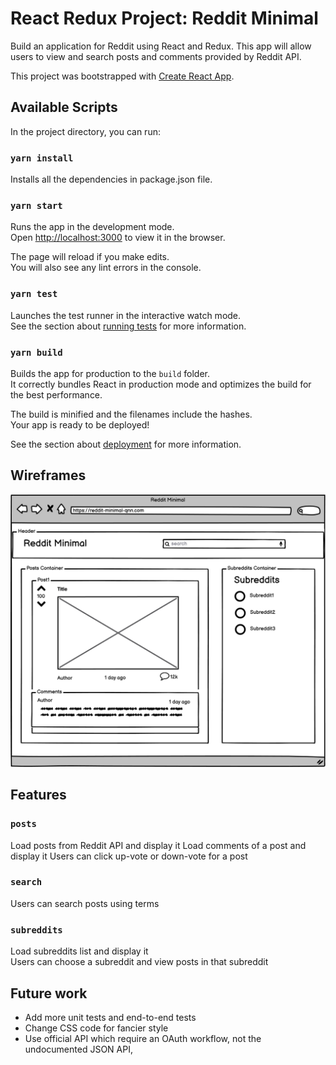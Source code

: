 # React Redux Project: Reddit Minimal

Build an application for Reddit using React and Redux. This app will allow users to view and search posts and comments provided by Reddit API.

This project was bootstrapped with [Create React App](https://github.com/facebook/create-react-app).

## Available Scripts

In the project directory, you can run:
### `yarn install`

Installs all the dependencies in package.json file.

### `yarn start`

Runs the app in the development mode.\
Open [http://localhost:3000](http://localhost:3000) to view it in the browser.

The page will reload if you make edits.\
You will also see any lint errors in the console.

### `yarn test`

Launches the test runner in the interactive watch mode.\
See the section about [running tests](https://facebook.github.io/create-react-app/docs/running-tests) for more information.

### `yarn build`

Builds the app for production to the `build` folder.\
It correctly bundles React in production mode and optimizes the build for the best performance.

The build is minified and the filenames include the hashes.\
Your app is ready to be deployed!

See the section about [deployment](https://facebook.github.io/create-react-app/docs/deployment) for more information.

## Wireframes

![Wireframe](./public/wireframe.png "Wireframe")

## Features

### `posts`
Load posts from Reddit API and display it 
Load comments of a post and display it 
Users can click up-vote or down-vote for a post 

### `search`
Users can search posts using terms 

### `subreddits`
Load subreddits list and display it  
Users can choose a subreddit and view posts in that subreddit  

## Future work
- Add more unit tests and end-to-end tests
- Change CSS code for fancier style
- Use official API which require an OAuth workflow, not the undocumented JSON API, 